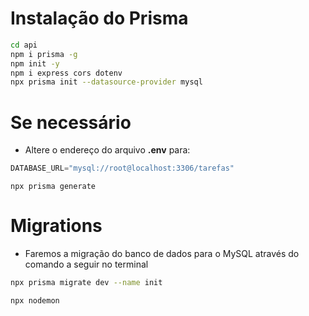 # Instalação do Prisma 

```bash
cd api
npm i prisma -g
npm init -y
npm i express cors dotenv
npx prisma init --datasource-provider mysql
```

# Se necessário
- Altere o endereço do arquivo **.env** para:   
```js
DATABASE_URL="mysql://root@localhost:3306/tarefas"
```
```
npx prisma generate
```

# Migrations
- Faremos a migração do banco de dados para o MySQL através do comando a seguir no terminal
```bash
npx prisma migrate dev --name init

npx nodemon
```